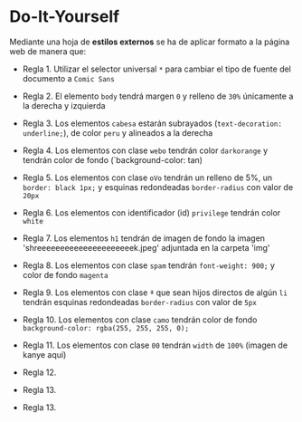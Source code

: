 # Do-It-Yourself
Mediante una hoja de **estilos externos** se ha de aplicar formato a la página web de manera que:

   * Regla 1. Utilizar el selector universal `*` para cambiar el tipo de fuente del documento a `Comic Sans`

   * Regla 2. El elemento `body` tendrá margen `0` y relleno de `30%` únicamente a la derecha y izquierda
    
   * Regla 3. Los elementos `cabesa` estarán subrayados (`text-decoration: underline;`), de color `peru` y alineados a la derecha

   * Regla 4. Los elementos con clase `webo` tendrán color `darkorange` y tendrán color de fondo (`background-color: tan)

   * Regla 5. Los elementos con clase `oVo` tendrán un relleno de 5%, un `border: black 1px;` y esquinas redondeadas `border-radius` con valor de `20px`
    
   * Regla 6. Los elementos con identificador (id) `privilege` tendrán color `white` 
    
   * Regla 7. Los elementos `h1` tendrán de imagen de fondo la imagen 'shreeeeeeeeeeeeeeeeeeeeek.jpeg' adjuntada en la carpeta 'img'
    
   * Regla 8. Los elementos con clase `spam` tendrán `font-weight: 900;` y color de fondo `magenta`
    
   * Regla 9. Los elementos con clase `ª` que sean hijos directos de algún `li` tendrán esquinas redondeadas `border-radius` con valor de `5px`
    
   * Regla 10. Los elementos con clase `camo` tendrán color de fondo `background-color: rgba(255, 255, 255, 0);`
    
   * Regla 11. Los elementos con clase `00` tendrán `width` de `100%` (imagen de kanye aquí)
    
   * Regla 12. 

   * Regla 13.

   * Regla 13.
